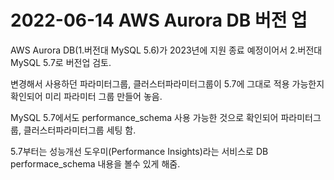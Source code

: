 # 2022-06-14 AWS Aurora DB 버전 업
AWS Aurora DB(1.버전대 MySQL 5.6)가 2023년에 지원 종료 예정이어서 2.버전대 MySQL 5.7로 버전업 검토.

변경해서 사용하던 파라미터그룹, 클러스터파라미터그룹이 5.7에 그대로 적용 가능한지 확인되어 미리 파라미터 그룹 만들어 놓음.

MySQL 5.7에서도 performance_schema 사용 가능한 것으로 확인되어 파라미터그룹, 클러스터파라미터그룹 세팅 함.

5.7부터는 성능개선 도우미(Performance Insights)라는 서비스로 DB performace_schema 내용을 볼수 있게 해줌.